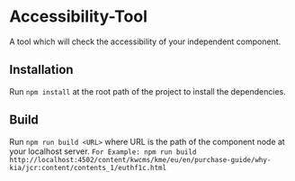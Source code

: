 # Accessibility-Tool

A tool which will check the accessibility of your independent component.

## Installation

Run `npm install` at the root path of the project to install the dependencies.

## Build

Run `npm run build <URL>` where URL is the path of the component node at your localhost server.
`For Example: npm run build http://localhost:4502/content/kwcms/kme/eu/en/purchase-guide/why-kia/jcr:content/contents_1/euthf1c.html`
